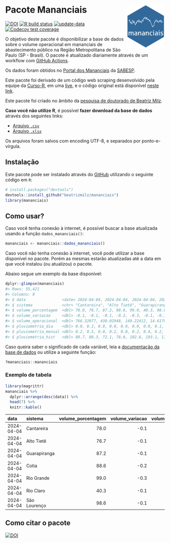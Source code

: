 
<!-- README.md is generated from README.Rmd. Please edit that file -->

# Pacote Mananciais <img src="man/figures/hexlogo.png" align="right" width = "120px"/>

<!-- badges: start -->

[![DOI](https://zenodo.org/badge/DOI/10.5281/zenodo.4733056.svg)](https://doi.org/10.5281/zenodo.4733056)
[![R build
status](https://github.com/beatrizmilz/mananciais/workflows/R-CMD-check/badge.svg)](https://github.com/beatrizmilz/mananciais/actions)
[![update-data](https://github.com/beatrizmilz/mananciais/actions/workflows/2-update_data.yaml/badge.svg)](https://github.com/beatrizmilz/mananciais/actions/workflows/2-update_data.yaml)
[![Codecov test
coverage](https://codecov.io/gh/beatrizmilz/mananciais/branch/master/graph/badge.svg)](https://codecov.io/gh/beatrizmilz/mananciais?branch=master)
<!-- badges: end -->

O objetivo deste pacote é disponibilizar a base de dados sobre o volume
operacional em mananciais de abastecimento público na Região
Metropolitana de São Paulo (SP - Brasil). O pacote é atualizado
diariamente através de um workflow com [GitHub
Actions](https://github.com/beatrizmilz/mananciais/actions).

Os dados foram obtidos no [Portal dos
Mananciais](http://mananciais.sabesp.com.br/Situacao) da
[SABESP](http://site.sabesp.com.br/site/Default.aspx).

Este pacote foi derivado de um código web scraping desenvolvido pela
equipe da [Curso-R](https://www.curso-r.com/), em uma
[live](https://youtu.be/jvZIxrMmOcQ), e o código original está
disponível [neste
link](https://github.com/curso-r/lives/blob/master/drafts/20200730_scraper_sabesp.R).

Este pacote foi criado no âmbito da [pesquisa de doutorado de Beatriz
Milz](https://beatrizmilz.github.io/tese/).

**Caso você não utilize R**, é possível **fazer download da base de
dados** através dos seguintes links:

- [Arquivo
  `.csv`](https://github.com/beatrizmilz/mananciais/raw/master/inst/extdata/mananciais.csv)
- [Arquivo
  `.xlsx`](https://github.com/beatrizmilz/mananciais/blob/master/inst/extdata/mananciais.xlsx?raw=true)

Os arquivos foram salvos com encoding UTF-8, e separados por
ponto-e-vírgula.

## Instalação

Este pacote pode ser instalado através do [GitHub](https://github.com/)
utilizando o seguinte código em `R`:

``` r
# install.packages("devtools")
devtools::install_github("beatrizmilz/mananciais")
library(mananciais)
```

## Como usar?

Caso você tenha conexão à internet, é possível buscar a base atualizada
usando a função `dados_mananciais()`:

``` r
mananciais <- mananciais::dados_mananciais() 
```

Caso você não tenha conexão à internet, você pode utilizar a base
disponível no pacote. Porém as mesmas estarão atualizadas até a data em
que você instalou (ou atualizou) o pacote.

Abaixo segue um exemplo da base disponível:

``` r
dplyr::glimpse(mananciais)
#> Rows: 55,421
#> Columns: 8
#> $ data                <date> 2024-04-04, 2024-04-04, 2024-04-04, 2024-04-04, 2…
#> $ sistema             <chr> "Cantareira", "Alto Tietê", "Guarapiranga", "Cotia…
#> $ volume_porcentagem  <dbl> 78.0, 76.7, 87.2, 88.6, 99.0, 40.3, 98.6, 78.1, 76…
#> $ volume_variacao     <dbl> -0.1, -0.1, -0.1, -0.2, -0.3, -0.1, -0.1, 0.0, -0.…
#> $ volume_operacional  <dbl> 766.32077, 430.02948, 149.22412, 14.61791, 111.041…
#> $ pluviometria_dia    <dbl> 0.0, 0.1, 0.0, 0.0, 0.0, 0.0, 0.0, 0.1, 0.0, 0.0, …
#> $ pluviometria_mensal <dbl> 0.2, 0.5, 0.0, 0.2, 0.0, 0.2, 0.4, 0.2, 0.4, 0.0, …
#> $ pluviometria_hist   <dbl> 80.7, 88.3, 72.1, 78.0, 102.6, 193.1, 110.0, 80.7,…
```

Caso queira saber o significado de cada variável, leia a [documentação
da base de
dados](https://beatrizmilz.github.io/mananciais/reference/mananciais.html)
ou utilize a seguinte função:

``` r
?mananciais::mananciais
```

### Exemplo de tabela

``` r
library(magrittr)
mananciais %>% 
  dplyr::arrange(desc(data)) %>% 
  head(7) %>%
  knitr::kable()
```

| data       | sistema      | volume_porcentagem | volume_variacao | volume_operacional | pluviometria_dia | pluviometria_mensal | pluviometria_hist |
|:-----------|:-------------|-------------------:|----------------:|-------------------:|-----------------:|--------------------:|------------------:|
| 2024-04-04 | Cantareira   |               78.0 |            -0.1 |          766.32077 |              0.0 |                 0.2 |              80.7 |
| 2024-04-04 | Alto Tietê   |               76.7 |            -0.1 |          430.02948 |              0.1 |                 0.5 |              88.3 |
| 2024-04-04 | Guarapiranga |               87.2 |            -0.1 |          149.22412 |              0.0 |                 0.0 |              72.1 |
| 2024-04-04 | Cotia        |               88.6 |            -0.2 |           14.61791 |              0.0 |                 0.2 |              78.0 |
| 2024-04-04 | Rio Grande   |               99.0 |            -0.3 |          111.04113 |              0.0 |                 0.0 |             102.6 |
| 2024-04-04 | Rio Claro    |               40.3 |            -0.1 |            5.50475 |              0.0 |                 0.2 |             193.1 |
| 2024-04-04 | São Lourenço |               98.6 |            -0.1 |           87.57816 |              0.0 |                 0.4 |             110.0 |

## Como citar o pacote

[![DOI](https://zenodo.org/badge/DOI/10.5281/zenodo.4733056.svg)](https://doi.org/10.5281/zenodo.4733056)
